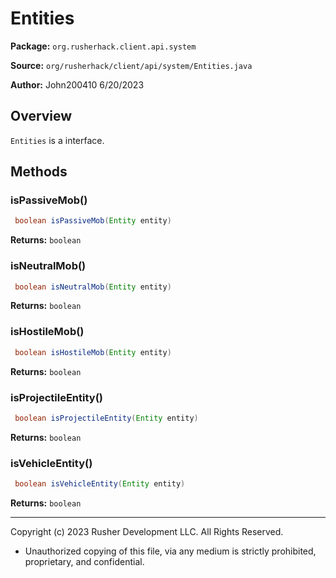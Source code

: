 # Entities

**Package:** `org.rusherhack.client.api.system`

**Source:** `org/rusherhack/client/api/system/Entities.java`

**Author:** John200410 6/20/2023



## Overview

`Entities` is a interface.

## Methods

### isPassiveMob()

```java
 boolean isPassiveMob(Entity entity)
```

**Returns:** `boolean`

### isNeutralMob()

```java
 boolean isNeutralMob(Entity entity)
```

**Returns:** `boolean`

### isHostileMob()

```java
 boolean isHostileMob(Entity entity)
```

**Returns:** `boolean`

### isProjectileEntity()

```java
 boolean isProjectileEntity(Entity entity)
```

**Returns:** `boolean`

### isVehicleEntity()

```java
 boolean isVehicleEntity(Entity entity)
```

**Returns:** `boolean`

---

Copyright (c) 2023 Rusher Development LLC. All Rights Reserved.
* Unauthorized copying of this file, via any medium is strictly prohibited, proprietary, and confidential.
